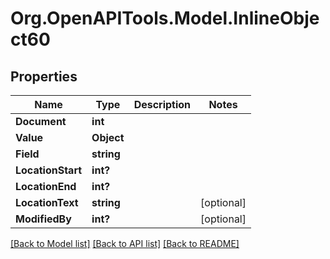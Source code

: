 
# Org.OpenAPITools.Model.InlineObject60

## Properties

Name | Type | Description | Notes
------------ | ------------- | ------------- | -------------
**Document** | **int** |  | 
**Value** | **Object** |  | 
**Field** | **string** |  | 
**LocationStart** | **int?** |  | 
**LocationEnd** | **int?** |  | 
**LocationText** | **string** |  | [optional] 
**ModifiedBy** | **int?** |  | [optional] 

[[Back to Model list]](../README.md#documentation-for-models)
[[Back to API list]](../README.md#documentation-for-api-endpoints)
[[Back to README]](../README.md)

